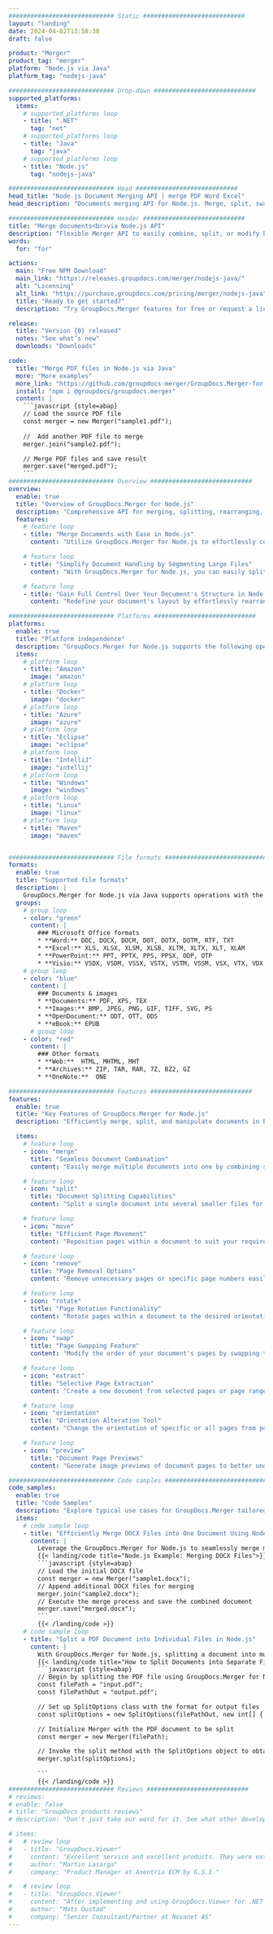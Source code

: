 ```yaml
---
############################# Static ############################
layout: "landing"
date: 2024-04-02T13:58:38
draft: false

product: "Merger"
product_tag: "merger"
platform: "Node.js via Java"
platform_tag: "nodejs-java"

############################# Drop-down ############################
supported_platforms:
  items:
    # supported_platforms loop
    - title: ".NET"
      tag: "net"
    # supported_platforms loop
    - title: "Java"
      tag: "java"
    # supported_platforms loop
    - title: "Node.js"
      tag: "nodejs-java"

############################# Head ############################
head_title: "Node.js Document Merging API | merge PDF Word Excel"
head_description: "Documents merging API for Node.js. Merge, split, swap, reorder and delete pages of PDF, Microsoft Word, Excel, presentations, Visio, XPS & EPUB formats."

############################# Header ############################
title: "Merge documents<br>via Node.js API"
description: "Flexible Merger API to easily combine, split, or modify PDF and Office Documents"
words:
  for: "for"

actions:
  main: "Free NPM Download"
  main_link: "https://releases.groupdocs.com/merger/nodejs-java/"
  alt: "Licensing"
  alt_link: "https://purchase.groupdocs.com/pricing/merger/nodejs-java"
  title: "Ready to get started?"
  description: "Try GroupDocs.Merger features for free or request a license"

release:
  title: "Version {0} released"
  notes: "See what’s new"
  downloads: "Downloads"

code:
  title: "Merge PDF files in Node.js via Java"
  more: "More examples"
  more_link: "https://github.com/groupdocs-merger/GroupDocs.Merger-for-Node.js-via-Java"
  install: "npm i @groupdocs/groupdocs.merger"
  content: |
    ```javascript {style=abap}   
    // Load the source PDF file
    const merger = new Merger("sample1.pdf");
    
    //  Add another PDF file to merge
    merger.join("sample2.pdf");

    // Merge PDF files and save result
    merger.save("merged.pdf");
    ```
############################# Overview ############################
overview:
  enable: true
  title: "Overview of GroupDocs.Merger for Node.js"
  description: "Comprehensive API for merging, splitting, rearranging, and refining documents, slides, and diagrams in Node.js applications."
  features:
    # feature loop
    - title: "Merge Documents with Ease in Node.js"
      content: "Utilize GroupDocs.Merger for Node.js to effortlessly combine PDF and Office documents into a unified file. This library extends broad format support, enabling the smooth integration and merging of different file types, thereby enhancing the document management process in Node.js applications."

    # feature loop
    - title: "Simplify Document Handling by Segmenting Large Files"
      content: "With GroupDocs.Merger for Node.js, you can easily split substantial PDF or Office files into more manageable pieces. Tailor your documents by dividing them based on specific pages, ranges, or individual page extraction, enhancing the organization and efficiency of your document workflows."

    # feature loop
    - title: "Gain Full Control Over Your Document's Structure in Node.js"
      content: "Redefine your document's layout by effortlessly rearranging, exchanging, or discarding pages using GroupDocs.Merger for Node.js. Adapt your documents to meet unique needs, providing unmatched flexibility in constructing a custom file configuration."

############################# Platforms ############################
platforms:
  enable: true
  title: "Platform independence"
  description: "GroupDocs.Merger for Node.js supports the following operating systems, frameworks and package managers"
  items:
    # platform loop
    - title: "Amazon"
      image: "amazon"
    # platform loop
    - title: "Docker"
      image: "docker"
    # platform loop
    - title: "Azure"
      image: "azure"
    # platform loop
    - title: "Eclipse"
      image: "eclipse"
    # platform loop
    - title: "IntelliJ"
      image: "intellij"
    # platform loop
    - title: "Windows"
      image: "windows"
    # platform loop
    - title: "Linux"
      image: "linux"
    # platform loop
    - title: "Maven"
      image: "maven"


############################# File formats ############################
formats:
  enable: true
  title: "Supported file formats"
  description: |
    GroupDocs.Merger for Node.js via Java supports operations with the following [file formats](https://docs.groupdocs.com/merger/nodejs-java/supported-document-formats/).
  groups:
    # group loop
    - color: "green"
      content: |
        ### Microsoft Office formats
        * **Word:** DOC, DOCX, DOCM, DOT, DOTX, DOTM, RTF, TXT
        * **Excel:** XLS, XLSX, XLSM, XLSB, XLTM, XLTX, XLT, XLAM
        * **PowerPoint:** PPT, PPTX, PPS, PPSX, ODP, OTP
        * **Visio:** VSDX, VSDM, VSSX, VSTX, VSTM, VSSM, VSX, VTX, VDX
    # group loop
    - color: "blue"
      content: |
        ### Documents & images
        * **Documents:** PDF, XPS, TEX
        * **Images:** BMP, JPEG, PNG, GIF, TIFF, SVG, PS
        * **OpenDocument:** ODT, OTT, ODS
        * **eBook:** EPUB
      # group loop
    - color: "red"
      content: |
        ### Other formats
        * **Web:**  HTML, MHTML, MHT
        * **Archives:** ZIP, TAR, RAR, 7Z, BZ2, GZ
        * **OneNote:**  ONE

############################# Features ############################
features:
  enable: true
  title: "Key Features of GroupDocs.Merger for Node.js"
  description: "Efficiently merge, split, and manipulate documents in PDF and Office formats using GroupDocs.Merger in a Node.js environment."

  items:
    # feature loop
    - icon: "merge"
      title: "Seamless Document Combination"
      content: "Easily merge multiple documents into one by combining specific pages or ranges from various files, using the GroupDocs.Merger for Node.js."

    # feature loop
    - icon: "split"
      title: "Document Splitting Capabilities"
      content: "Split a single document into several smaller files for better management and organization, utilizing the comprehensive split feature of GroupDocs.Merger for Node.js."

    # feature loop
    - icon: "move"
      title: "Efficient Page Movement"
      content: "Reposition pages within a document to suit your requirements by using the intuitive MovePage feature in the Node.js environment."

    # feature loop
    - icon: "remove"
      title: "Page Removal Options"
      content: "Remove unnecessary pages or specific page numbers easily with the GroupDocs.Merger's RemovePages feature tailored for Node.js."

    # feature loop
    - icon: "rotate"
      title: "Page Rotation Functionality"
      content: "Rotate pages within a document to the desired orientation—90, 180, or 270 degrees—using the straightforward RotatePages operation."

    # feature loop
    - icon: "swap"
      title: "Page Swapping Feature"
      content: "Modify the order of your document's pages by swapping their positions, thus creating a reorganized document with the SwapPages function."

    # feature loop
    - icon: "extract"
      title: "Selective Page Extraction"
      content: "Create a new document from selected pages or page ranges, extracting only the necessary content with GroupDocs.Merger for Node.js."

    # feature loop
    - icon: "orientation"
      title: "Orientation Alteration Tool"
      content: "Change the orientation of specific or all pages from portrait to landscape or vice versa, employing the ChangeOrientation feature in your Node.js projects."

    # feature loop
    - icon: "preview"
      title: "Document Page Previews"
      content: "Generate image previews of document pages to better understand their content and layout, using the PreviewPages feature within Node.js."

############################# Code samples ############################
code_samples:
  enable: true
  title: "Code Samples"
  description: "Explore typical use cases for GroupDocs.Merger tailored to Node.js environments. These examples demonstrate the efficiency and ease of merging documents using the GroupDocs.Merger for Node.js."
  items:
    # code sample loop
    - title: "Efficiently Merge DOCX Files into One Document Using Node.js"
      content: |
        Leverage the GroupDocs.Merger for Node.js to seamlessly merge multiple DOCX files into a single comprehensive document. Utilize our [Merge Word Documents](https://docs.groupdocs.com/merger/nodejs-java/merge/word/) feature to efficiently combine files, enhancing document management and productivity. Below, find a Node.js code snippet to guide you through the document merge process:
        {{< landing/code title="Node.js Example: Merging DOCX Files">}}
        ```javascript {style=abap}   
        // Load the initial DOCX file
        const merger = new Merger("sample1.docx");
        // Append additional DOCX files for merging
        merger.join("sample2.docx");
        // Execute the merge process and save the combined document
        merger.save("merged.docx");
        ```
        {{< /landing/code >}}
    # code sample loop
    - title: "Split a PDF Document into Individual Files in Node.js"
      content: |
        With GroupDocs.Merger for Node.js, splitting a document into multiple files is streamlined. Our [Split Document](https://docs.groupdocs.com/merger/nodejs-java/split-document/) feature allows for efficient management and extraction of specific sections from large PDF documents, making your document handling more effective. This feature supports splitting documents by page range, start/end pages, or odd/even page numbers, among other criteria.
        {{< landing/code title="How to Split Documents into Separate Files with Node.js">}}
        ```javascript {style=abap}   
        // Begin by splitting the PDF file using GroupDocs.Merger for Node.js API
        const filePath = "input.pdf";
        const filePathOut = "output.pdf";

        // Set up SplitOptions class with the format for output files
        const splitOptions = new SplitOptions(filePathOut, new int[] { 3, 6, 8 });

        // Initialize Merger with the PDF document to be split
        const merger = new Merger(filePath);

        // Invoke the split method with the SplitOptions object to obtain the resulting documents
        merger.split(splitOptions);
  
        ```
        {{< /landing/code >}}
############################# Reviews ############################
# reviews:
# enable: false
# title: "GroupDocs products reviews"
# description: "Don't just take our word for it. See what other developers say about our APIs"

# items:
#   # review loop
#   - title: "GroupDocs.Viewer"
#     content: "Excellent service and excellent products. They were extremely helpful and responsive during the GroupDocs.Viewer for .NET implementation process, can’t recommend them highly enough."
#     author: "Martin Lasarga"
#     company: "Product Manager at Axentria ECM by G.S.I."

#   # review loop
#   - title: "GroupDocs.Viewer"
#     content: "After implementing and using GroupDocs.Viewer for .NET in the project it looks to be working very well. I have tested with a lot of documents and so far so good. Everything I’ve thrown at it renders nicely and looks just as good as it would in a PDF viewer or MS Word."
#     author: "Mats Oustad"
#     company: "Senior Consultant/Partner at Novanet AS"
---
```

